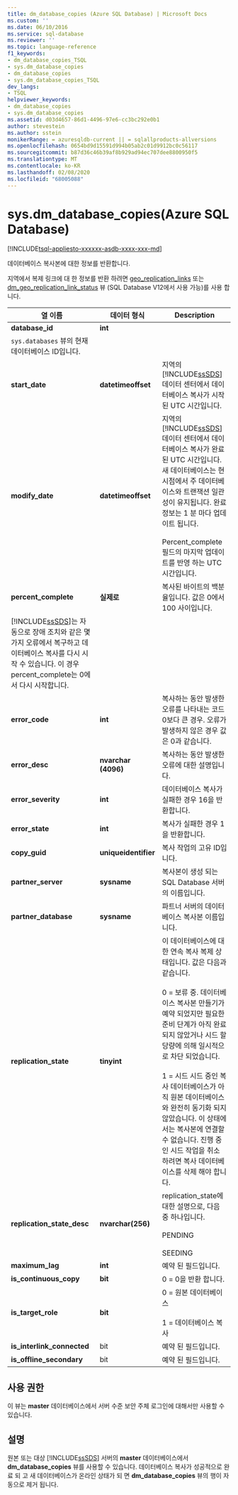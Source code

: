 ```yaml
---
title: dm_database_copies (Azure SQL Database) | Microsoft Docs
ms.custom: ''
ms.date: 06/10/2016
ms.service: sql-database
ms.reviewer: ''
ms.topic: language-reference
f1_keywords:
- dm_database_copies_TSQL
- sys.dm_database_copies
- dm_database_copies
- sys.dm_database_copies_TSQL
dev_langs:
- TSQL
helpviewer_keywords:
- dm_database_copies
- sys.dm_database_copies
ms.assetid: d03d4657-86d1-4496-97e6-cc3bc292e0b1
author: stevestein
ms.author: sstein
monikerRange: = azuresqldb-current || = sqlallproducts-allversions
ms.openlocfilehash: 0654bd9d15591d994b05ab2c01d9912bc0c56117
ms.sourcegitcommit: b87d36c46b39af8b929ad94ec707dee8800950f5
ms.translationtype: MT
ms.contentlocale: ko-KR
ms.lasthandoff: 02/08/2020
ms.locfileid: "68005088"
---
```

# <a name="sysdm_database_copies-azure-sql-database"></a>sys.dm_database_copies(Azure SQL Database)
[!INCLUDE[tsql-appliesto-xxxxxx-asdb-xxxx-xxx-md](../../includes/tsql-appliesto-xxxxxx-asdb-xxxx-xxx-md.md)]

  데이터베이스 복사본에 대한 정보를 반환합니다.  
  
지역에서 복제 링크에 대 한 정보를 반환 하려면 [geo_replication_links](../../relational-databases/system-dynamic-management-views/sys-geo-replication-links-azure-sql-database.md) 또는 [dm_geo_replication_link_status](../../relational-databases/system-dynamic-management-views/sys-dm-geo-replication-link-status-azure-sql-database.md) 뷰 (SQL Database V12에서 사용 가능)를 사용 합니다.
  
  
|열 이름|데이터 형식|Description|  
|-----------------|---------------|-----------------|  
|**database_id**|**int**|
  `sys.databases` 뷰의 현재 데이터베이스 ID입니다.|  
|**start_date**|**datetimeoffset**|지역의 [!INCLUDE[ssSDS](../../includes/sssds-md.md)] 데이터 센터에서 데이터베이스 복사가 시작된 UTC 시간입니다.|  
|**modify_date**|**datetimeoffset**|지역의 [!INCLUDE[ssSDS](../../includes/sssds-md.md)] 데이터 센터에서 데이터베이스 복사가 완료된 UTC 시간입니다. 새 데이터베이스는 현 시점에서 주 데이터베이스와 트랜잭션 일관성이 유지됩니다. 완료 정보는 1 분 마다 업데이트 됩니다.<br /><br />Percent_complete 필드의 마지막 업데이트를 반영 하는 UTC 시간입니다.|  
|**percent_complete**|**실제로**|복사된 바이트의 백분율입니다. 값은 0에서 100 사이입니다. 
  [!INCLUDE[ssSDS](../../includes/sssds-md.md)]는 자동으로 장애 조치와 같은 몇 가지 오류에서 복구하고 데이터베이스 복사를 다시 시작 수 있습니다. 이 경우 percent_complete는 0에서 다시 시작합니다.|  
|**error_code**|**int**|복사하는 동안 발생한 오류를 나타내는 코드 0보다 큰 경우. 오류가 발생하지 않은 경우 값은 0과 같습니다.|  
|**error_desc**|**nvarchar (4096)**|복사하는 동안 발생한 오류에 대한 설명입니다.|  
|**error_severity**|**int**|데이터베이스 복사가 실패한 경우 16을 반환합니다.|  
|**error_state**|**int**|복사가 실패한 경우 1을 반환합니다.|  
|**copy_guid**|**uniqueidentifier**|복사 작업의 고유 ID입니다.|  
|**partner_server**|**sysname**|복사본이 생성 되는 SQL Database 서버의 이름입니다.|  
|**partner_database**|**sysname**|파트너 서버의 데이터베이스 복사본 이름입니다.|  
|**replication_state**|**tinyint**|이 데이터베이스에 대 한 연속 복사 복제 상태입니다. 값은 다음과 같습니다.<br /><br /> 0 = 보류 중. 데이터베이스 복사본 만들기가 예약 되었지만 필요한 준비 단계가 아직 완료 되지 않았거나 시드 할당량에 의해 일시적으로 차단 되었습니다.<br /><br /> 1 = 시드 시드 중인 복사 데이터베이스가 아직 원본 데이터베이스와 완전히 동기화 되지 않았습니다. 이 상태에서는 복사본에 연결할 수 없습니다. 진행 중인 시드 작업을 취소 하려면 복사 데이터베이스를 삭제 해야 합니다.|  
|**replication_state_desc**|**nvarchar(256)**|replication_state에 대한 설명으로, 다음 중 하나입니다.<br /><br /> PENDING<br /><br /> SEEDING<br />|  
|**maximum_lag**|**int**|예약 된 필드입니다.|  
|**is_continuous_copy**|**bit**|0 = 0을 반환 합니다.|  
|**is_target_role**|**bit**|0 = 원본 데이터베이스<br /><br /> 1 = 데이터베이스 복사|  
|**is_interlink_connected**|bit|예약 된 필드입니다.|  
|**is_offline_secondary**|bit|예약 된 필드입니다.|  
  
## <a name="permissions"></a>사용 권한  
 이 뷰는 **master** 데이터베이스에서 서버 수준 보안 주체 로그인에 대해서만 사용할 수 있습니다.  
  
## <a name="remarks"></a>설명  
 원본 또는 대상 [!INCLUDE[ssSDS](../../includes/sssds-md.md)] 서버의 **master** 데이터베이스에서 **dm_database_copies** 뷰를 사용할 수 있습니다. 데이터베이스 복사가 성공적으로 완료 되 고 새 데이터베이스가 온라인 상태가 되 면 **dm_database_copies** 뷰의 행이 자동으로 제거 됩니다.  
  
  

